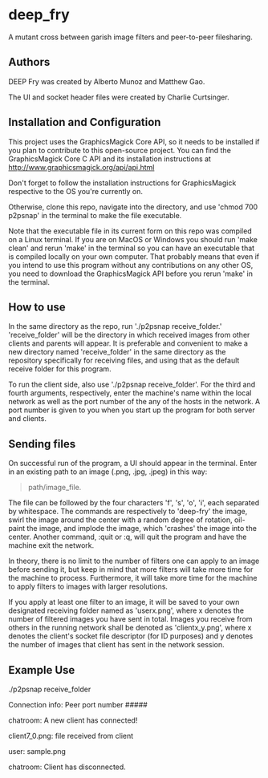 # deep_fry
A mutant cross between garish image filters and peer-to-peer filesharing.

## Authors
DEEP Fry was created by Alberto Munoz and Matthew Gao.

The UI and socket header files were created by Charlie Curtsinger.

## Installation and Configuration
This project uses the GraphicsMagick Core API, so it needs to be installed if you plan to contribute to this open-source project. You can find the GraphicsMagick Core C API and its installation instructions at http://www.graphicsmagick.org/api/api.html 

Don't forget to follow the installation instructions for GraphicsMagick respective to the OS you're currently on.

Otherwise, clone this repo, navigate into the directory, and use 'chmod 700 p2psnap' in the terminal to make the file executable. 

Note that the executable file in its current form on this repo was compiled on a Linux terminal. If you are on MacOS or Windows you should run 'make clean' and rerun 'make' in the terminal so you can have an executable that is compiled locally on your own computer. That probably means that even if you intend to use this program without any contributions on any other OS, you need to download the GraphicsMagick API before you rerun 'make' in the terminal.

## How to use
In the same directory as the repo, run './p2psnap receive_folder.' 'receive_folder' will be the directory in which received images from other clients and parents will appear. It is preferable and convenient to make a new directory named 'receive_folder' in the same directory as the repository specifically for receiving files, and using that as the default receive folder for this program. 

To run the client side, also use './p2psnap receive_folder'. For the third and fourth arguments, respectively, enter the machine's name within the local network as well as the port number of the any of the hosts in the network. A port number is given to you when you start up the program for both server and clients.

## Sending files
On successful run of the program, a UI should appear in the terminal. Enter in an existing path to an image (.png, .jpg, .jpeg) in this way: 

> path/image_file.

The file can be followed by the four characters 'f', 's', 'o', 'i', each separated by whitespace. The commands are respectively to 'deep-fry' the image, swirl the image around the center with a random degree of rotation, oil-paint the image, and implode the image, which 'crashes' the image into the center. Another command, :quit or :q, will quit the program and have the machine exit the network. 

In theory, there is no limit to the number of filters one can apply to an image before sending it, but keep in mind that more filters will take more time for the machine to process. Furthermore, it will take more time for the machine to apply filters to images with larger resolutions. 

If you apply at least one filter to an image, it will be saved to your own designated receiving folder named as 'userx.png', where x denotes the number of filtered images you have sent in total. Images you receive from others in the running network shall be denoted as 'clientx_y.png', where x denotes the client's socket file descriptor (for ID purposes) and y denotes the number of images that client has sent in the network session. 

## Example Use
./p2psnap receive_folder

Connection info: Peer port number #####

chatroom: A new client has connected!

client7_0.png: file received from client

user: sample.png

chatroom: Client has disconnected.
